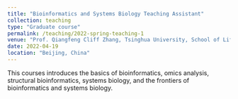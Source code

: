 ```yaml
---
title: "Bioinformatics and Systems Biology Teaching Assistant"
collection: teaching
type: "Graduate course"
permalink: /teaching/2022-spring-teaching-1
venue: "Prof. Qiangfeng Cliff Zhang, Tsinghua University, School of Life Sciences"
date: 2022-04-19
location: "Beijing, China"
---
```


This courses introduces the basics of bioinformatics, omics analysis, structural bioinformatics, systems biology, and the frontiers of bioinformatics and systems biology.
